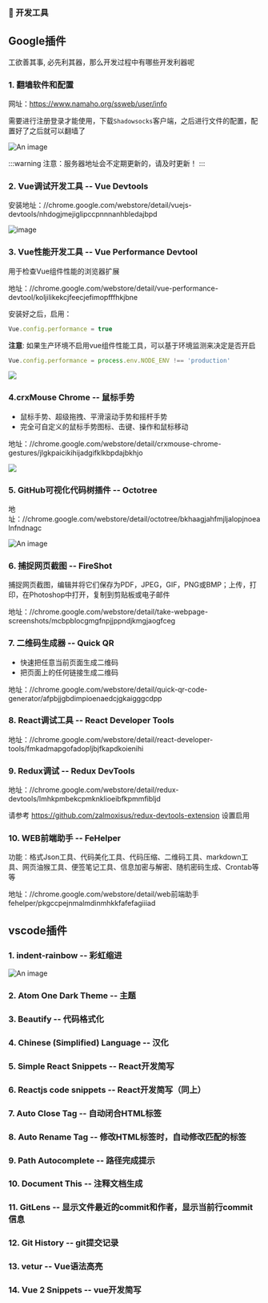 ### :tada: 开发工具

## Google插件
 
工欲善其事, 必先利其器，那么开发过程中有哪些开发利器呢
 
### 1. 翻墙软件和配置
网址：https://www.namaho.org/ssweb/user/info
 
需要进行注册登录才能使用，下载`Shadowsocks`客户端，之后进行文件的配置，配置好了之后就可以翻墙了
 
<!-- ![](https://user-gold-cdn.xitu.io/2019/8/8/16c6ee77b753c175?w=334&h=364&f=png&s=64628) -->
![An image](/my-blog/static/setting.png)
 
:::warning
注意：服务器地址会不定期更新的，请及时更新！
:::

### 2. Vue调试开发工具 -- Vue Devtools
 
安装地址：//chrome.google.com/webstore/detail/vuejs-devtools/nhdogjmejiglipccpnnnanhbledajbpd
 
![image](https://lh3.googleusercontent.com/gP43uJZR8VGzLCtyOx2T5q4qcMq79yZhynf3M4a2SEzCA7KKVAY6DPeD7_JWZlu60xLPMqKW=w640-h400-e365)
 
### 3. Vue性能开发工具 -- Vue Performance Devtool
 
用于检查Vue组件性能的浏览器扩展
 
地址：//chrome.google.com/webstore/detail/vue-performance-devtool/koljilikekcjfeecjefimopfffhkjbne
 
安装好之后，启用：
```js
Vue.config.performance = true
```
**注意**: 如果生产环境不启用vue组件性能工具，可以基于环境监测来决定是否开启
```js
Vue.config.performance = process.env.NODE_ENV !== 'production'
```
![](https://lh3.googleusercontent.com/vjBOFPRL4Lw_yO9L_UMkBLOgGarYH5J79TCKygwP1oX0G7wBYWIM7YcIbva42iMC6Rhtisu_QQ=w640-h400-e365)

### 4.crxMouse Chrome -- 鼠标手势

- 鼠标手势、超级拖拽、平滑滚动手势和摇杆手势
- 完全可自定义的鼠标手势图标、击键、操作和鼠标移动

地址：//chrome.google.com/webstore/detail/crxmouse-chrome-gestures/jlgkpaicikihijadgifklkbpdajbkhjo

![](https://lh3.googleusercontent.com/WVs_wWQufcsNlRLI8uO8xpOyPZ_-MvDYAJiQKara7CS19BmaQ2zgvaEqvLQG6ZUAqso__SSK9vw=w640-h400-e365)

### 5. GitHub可视化代码树插件 -- Octotree

地址：//chrome.google.com/webstore/detail/octotree/bkhaagjahfmjljalopjnoealnfndnagc

![An image](/my-blog/static/Octotree.png)

### 6. 捕捉网页截图 -- FireShot

捕捉网页截图，编辑并将它们保存为PDF，JPEG，GIF，PNG或BMP；上传，打印，在Photoshop中打开，复制到剪贴板或电子邮件

地址：//chrome.google.com/webstore/detail/take-webpage-screenshots/mcbpblocgmgfnpjjppndjkmgjaogfceg

### 7. 二维码生成器 -- Quick QR

- 快速把任意当前页面生成二维码
- 把页面上的任何链接生成二维码

地址：//chrome.google.com/webstore/detail/quick-qr-code-generator/afpbjjgbdimpioenaedcjgkaigggcdpp

### 8. React调试工具 -- React Developer Tools

地址：//chrome.google.com/webstore/detail/react-developer-tools/fmkadmapgofadopljbjfkapdkoienihi

### 9. Redux调试 -- Redux DevTools

地址：//chrome.google.com/webstore/detail/redux-devtools/lmhkpmbekcpmknklioeibfkpmmfibljd

请参考 https://github.com/zalmoxisus/redux-devtools-extension 设置启用

### 10. WEB前端助手 -- FeHelper

功能：格式Json工具、代码美化工具、代码压缩、二维码工具、markdown工具、网页油猴工具、便签笔记工具、信息加密与解密、随机密码生成、Crontab等等

地址：//chrome.google.com/webstore/detail/web前端助手fehelper/pkgccpejnmalmdinmhkkfafefagiiiad

## vscode插件

### 1. indent-rainbow -- 彩虹缩进

![An image](/my-blog/static/indent.png)

### 2. Atom One Dark Theme -- 主题

### 3. Beautify -- 代码格式化 

### 4. Chinese (Simplified) Language -- 汉化

### 5. Simple React Snippets -- React开发简写

### 6. Reactjs code snippets -- React开发简写（同上）

### 7. Auto Close Tag -- 自动闭合HTML标签

### 8. Auto Rename Tag -- 修改HTML标签时，自动修改匹配的标签

### 9. Path Autocomplete -- 路径完成提示

### 10. Document This -- 注释文档生成

### 11. GitLens -- 显示文件最近的commit和作者，显示当前行commit信息

### 12. Git History -- git提交记录

### 13. vetur -- Vue语法高亮

### 14. Vue 2 Snippets -- vue开发简写
